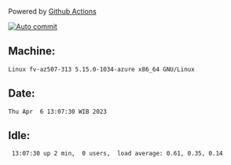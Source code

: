 Powered by [Github Actions](https://github.com/features/actions)

[![Auto commit](https://github.com/hiage/workstation/workflows/Auto%20commit/badge.svg)](https://github.com/hiage/workstation/actions?query=workflow%3A%22Auto+commit%22)

## Machine:
```
Linux fv-az507-313 5.15.0-1034-azure x86_64 GNU/Linux
```
## Date:
```
Thu Apr  6 13:07:30 WIB 2023
```
## Idle:
```
 13:07:30 up 2 min,  0 users,  load average: 0.61, 0.35, 0.14
```
